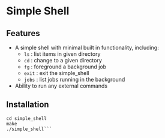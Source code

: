 Simple Shell
============

## Features

* A simple shell with minimal built in functionality, including:
    * `ls` : list items in given directory
    * `cd` : change to a given directory
    * `fg` : foreground a background job
    * `exit` : exit the simple_shell
    * `jobs` : list jobs running in the background
* Ability to run any external commands



## Installation

```git clone git@github.com:jasondias9/simple_shell.git
cd simple_shell
make
./simple_shell```
